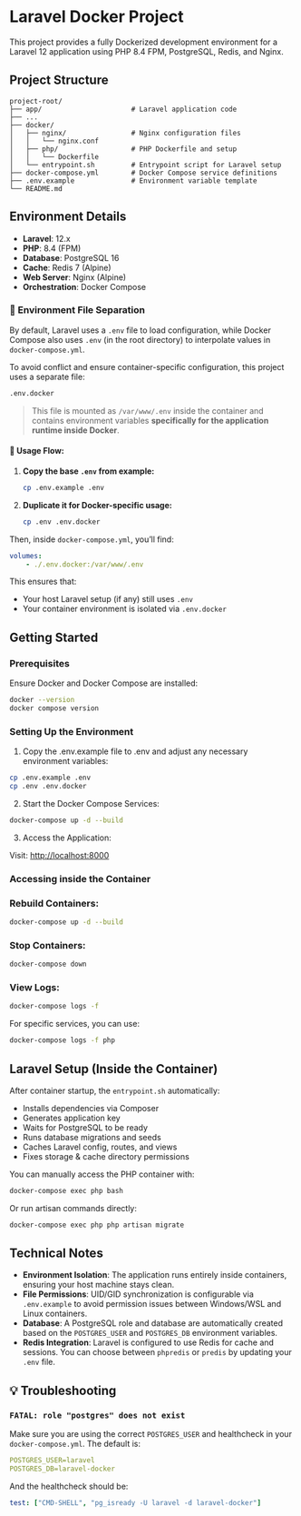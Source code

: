 # Laravel Docker Project

This project provides a fully Dockerized development environment for a Laravel 12 application using PHP 8.4 FPM, PostgreSQL, Redis, and Nginx.

## Project Structure

```
project-root/
├── app/                      # Laravel application code
├── ...
├── docker/
│   ├── nginx/                # Nginx configuration files
│   │   └── nginx.conf
│   ├── php/                  # PHP Dockerfile and setup
│   │   └── Dockerfile
│   └── entrypoint.sh         # Entrypoint script for Laravel setup
├── docker-compose.yml        # Docker Compose service definitions
├── .env.example              # Environment variable template
└── README.md
```

## Environment Details

-   **Laravel**: 12.x
-   **PHP**: 8.4 (FPM)
-   **Database**: PostgreSQL 16
-   **Cache**: Redis 7 (Alpine)
-   **Web Server**: Nginx (Alpine)
-   **Orchestration**: Docker Compose

### 📄 Environment File Separation

By default, Laravel uses a `.env` file to load configuration, while Docker Compose also uses `.env` (in the root directory) to interpolate values in `docker-compose.yml`.

To avoid conflict and ensure container-specific configuration, this project uses a separate file:

```bash
.env.docker
```

> This file is mounted as `/var/www/.env` inside the container and contains environment variables **specifically for the application runtime inside Docker**.

#### 🔁 Usage Flow:

1. **Copy the base `.env` from example:**

    ```bash
    cp .env.example .env
    ```

2. **Duplicate it for Docker-specific usage:**

    ```bash
    cp .env .env.docker
    ```

Then, inside `docker-compose.yml`, you’ll find:

```yaml
volumes:
    - ./.env.docker:/var/www/.env
```

This ensures that:

-   Your host Laravel setup (if any) still uses `.env`
-   Your container environment is isolated via `.env.docker`

## Getting Started

### Prerequisites

Ensure Docker and Docker Compose are installed:

```bash
docker --version
docker compose version
```

### Setting Up the Environment

1. Copy the .env.example file to .env and adjust any necessary environment variables:

```bash
cp .env.example .env
cp .env .env.docker
```

2. Start the Docker Compose Services:

```bash
docker-compose up -d --build
```

3. Access the Application:

Visit: [http://localhost:8000](http://localhost:8000)

### Accessing inside the Container

### Rebuild Containers:

```bash
docker-compose up -d --build
```

### Stop Containers:

```bash
docker-compose down
```

### View Logs:

```bash
docker-compose logs -f
```

For specific services, you can use:

```bash
docker-compose logs -f php
```

## Laravel Setup (Inside the Container)

After container startup, the `entrypoint.sh` automatically:

-   Installs dependencies via Composer
-   Generates application key
-   Waits for PostgreSQL to be ready
-   Runs database migrations and seeds
-   Caches Laravel config, routes, and views
-   Fixes storage & cache directory permissions

You can manually access the PHP container with:

```bash
docker-compose exec php bash
```

Or run artisan commands directly:

```bash
docker-compose exec php php artisan migrate
```

## Technical Notes

-   **Environment Isolation**: The application runs entirely inside containers, ensuring your host machine stays clean.
-   **File Permissions**: UID/GID synchronization is configurable via `.env.example` to avoid permission issues between Windows/WSL and Linux containers.
-   **Database**: A PostgreSQL role and database are automatically created based on the `POSTGRES_USER` and `POSTGRES_DB` environment variables.
-   **Redis Integration**: Laravel is configured to use Redis for cache and sessions. You can choose between `phpredis` or `predis` by updating your `.env` file.

## 💡 Troubleshooting

### `FATAL: role "postgres" does not exist`

Make sure you are using the correct `POSTGRES_USER` and healthcheck in your `docker-compose.yml`. The default is:

```yaml
POSTGRES_USER=laravel
POSTGRES_DB=laravel-docker
```

And the healthcheck should be:

```yaml
test: ["CMD-SHELL", "pg_isready -U laravel -d laravel-docker"]
```
